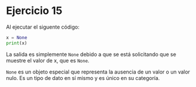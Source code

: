 # Ejercicio 15

Al ejecutar el siguente código:

```py
x = None 
print(x)
```

La salida es simplemente `None` debido a que se está solicitando que se muestre el valor de x, que es `None`.

`None` es un objeto especial que representa la ausencia de un valor o un valor nulo. Es un tipo de dato en sí mismo y es único en su categoría.

